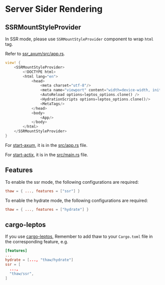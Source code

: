 # Server Sider Rendering

## SSRMountStyleProvider

In SSR mode, please use `SSRMountStyleProvider` component to wrap `html` tag.

Refer to [ssr_axum/src/app.rs](https://github.com/thaw-ui/thaw/blob/main/examples/ssr_axum/src/app.rs).

```rust
view! {
    <SSRMountStyleProvider>
        <!DOCTYPE html>
        <html lang="en">
            <head>
                <meta charset="utf-8"/>
                <meta name="viewport" content="width=device-width, initial-scale=1"/>
                <AutoReload options=leptos_options.clone() />
                <HydrationScripts options=leptos_options.clone()/>
                <MetaTags/>
            </head>
            <body>
                <App/>
            </body>
        </html>
    </SSRMountStyleProvider>
}
```

For [start-axum](https://github.com/leptos-rs/start-axum), it is in the [src/app.rs](https://github.com/leptos-rs/start-axum/blob/main/src/app.rs#L9) file.

For [start-actix](https://github.com/leptos-rs/start-actix), it is in the [src/main.rs](https://github.com/leptos-rs/start-actix/blob/943b1ad428072267f32217de4c62896f2bf70459/src/main.rs#L33) file.

## Features

To enable the ssr mode, the following configurations are required:

```toml
thaw = { ..., features = ["ssr"] }
```

To enable the hydrate mode, the following configurations are required:

```toml
thaw = { ..., features = ["hydrate"] }
```

## cargo-leptos

If you use [cargo-leptos](https://github.com/leptos-rs/cargo-leptos), Remember to add thaw to your `Cargo.toml` file in the corresponding feature, e.g.

```toml
[features]
...
hydrate = [..., "thaw/hydrate"]
ssr = [
  ...,
  "thaw/ssr",
]
```
